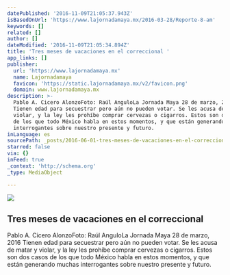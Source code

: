 ```yaml
---
datePublished: '2016-11-09T21:05:37.943Z'
isBasedOnUrl: 'https://www.lajornadamaya.mx/2016-03-28/Reporte-8-am'
keywords: []
related: []
author: []
dateModified: '2016-11-09T21:05:34.894Z'
title: 'Tres meses de vacaciones en el correccional '
app_links: []
publisher:
  url: 'https://www.lajornadamaya.mx'
  name: Lajornadamaya
  favicon: 'https://static.lajornadamaya.mx/v2/favicon.png'
  domain: www.lajornadamaya.mx
description: >-
  Pablo A. Cicero AlonzoFoto: Raúl AnguloLa Jornada Maya 28 de marzo, 2016
  Tienen edad para secuestrar pero aún no pueden votar. Se les acusa de matar y
  violar, y la ley les prohíbe comprar cervezas o cigarros. Estos son dos casos
  de los que todo México habla en estos momentos, y que están generando muchas
  interrogantes sobre nuestro presente y futuro.
inLanguage: es
sourcePath: _posts/2016-06-01-tres-meses-de-vacaciones-en-el-correccional.md
starred: false
via: {}
inFeed: true
_context: 'http://schema.org'
_type: MediaObject

---
```

<article style=""><img src="https://s3-us-west-2.amazonaws.com/the-grid-img/p/1433fc084576745ba0608b4998bc81445a1e7287.jpg" /><h1>Tres meses de vacaciones en el correccional </h1><p>Pablo A. Cicero AlonzoFoto: Raúl AnguloLa Jornada Maya 28 de marzo, 2016 Tienen edad para secuestrar pero aún no pueden votar. Se les acusa de matar y violar, y la ley les prohíbe comprar cervezas o cigarros. Estos son dos casos de los que todo México habla en estos momentos, y que están generando muchas interrogantes sobre nuestro presente y futuro.</p></article>